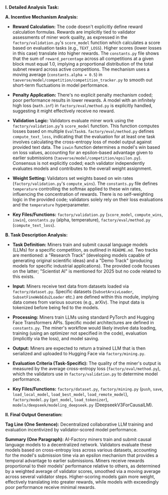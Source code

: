 **I. Detailed Analysis Task:**

**A. Incentive Mechanism Analysis:**

* **Reward Calculation:** The code doesn't explicitly define reward calculation formulas.  Rewards are implicitly tied to validator assessments of miner work quality,  as expressed in the `factory/validation.py`'s `score_model` function which calculates a score based on evaluation tasks (e.g., `TEXT_LOSS`).  Higher scores (lower losses in this case) translate into higher rewards.  The `constants.py` file shows that the sum of `reward_percentage` across all competitions at a given block must equal 1.0, implying a proportional distribution of the total subnet reward across active competitions. The mechanism uses a moving average (`constants.alpha = 0.5`) in `taoverse/model/competition/competition_tracker.py` to smooth out short-term fluctuations in model performance.

* **Penalty Application:** There's no explicit penalty mechanism coded; poor performance results in lower rewards.  A model with an infinitely high loss (`math.inf`) in `factory/eval/method.py` is explicitly handled, suggesting it might effectively receive no reward.


* **Validation Logic:** Validators evaluate miner work using the `factory/validation.py`'s `score_model` function.  This function computes losses based on multiple `EvalTask`s. `factory/eval/method.py` defines `compute_text_loss`, indicating that the evaluation for at least one task involves calculating the cross-entropy loss of model output against provided text data.  The `iswin` function determines a model's win based on loss values, accounting for an epsilon-based advantage given to earlier submissions (`taoverse/model/competition/epsilon.py`).  Consensus is not explicitly coded; each validator independently evaluates models and contributes to the overall weight assignment.

* **Weight Setting:** Validators set weights based on win rates (`factory/validation.py`'s `compute_wins`). The `constants.py` file defines `temperature` controlling the softmax applied to these win rates, influencing the concentration of rewards.  There is no self-weighting logic in the provided code; validators solely rely on their loss evaluations and the `temperature` hyperparameter.

* **Key Files/Functions:** `factory/validation.py` (`score_model`, `compute_wins`, `iswin`), `constants.py` (alpha, temperature), `factory/eval/method.py` (`compute_text_loss`).


**B. Task Description Analysis:**

* **Task Definition:** Miners train and submit causal language models (LLMs) for a specific competition, as outlined in `README.md`.  Two tracks are mentioned: a "Research Track" (developing models capable of generating original scientific ideas) and a "Demo Track" (producing models for specific industrial applications). The provided code focuses on the latter; "Scientist AI" is mentioned for 2025 but no code related to this exists.

* **Input:** Miners receive text data from datasets loaded via `factory/dataset.py`.  Specific datasets (`SubsetArxivLoader`, `SubsetFineWebEdu2Loader` etc.) are defined within this module, implying data comes from various sources (e.g., arXiv).  The input data is tokenized before being fed to the models.

* **Processing:** Miners train LLMs using standard PyTorch and Hugging Face Transformers APIs.  Specific model architectures are defined in `constants.py`.  The miner's workflow would likely involve data loading, training (using an optimizer not specified in the code), evaluation (implicitly via the loss), and model saving.

* **Output:** Miners are expected to return a trained LLM that is then serialized and uploaded to Hugging Face via `factory/mining.py`.


* **Evaluation Criteria (Task-Specific):**  The quality of the miner's output is measured by the average cross-entropy loss (`factory/eval/method.py`), which the validators use in `factory/validation.py` to determine model performance.

* **Key Files/Functions:** `factory/dataset.py`, `factory/mining.py` (`push`, `save`, `load_local_model`, `load_best_model`, `load_remote_model`), `factory/model.py` (`get_model`, `load_tokenizer`), `models/deepseek/modeling_deepseek.py` (DeepseekV3ForCausalLM).


**II. Final Output Generation:**

**Tag Line (One Sentence):** Decentralized collaborative LLM training and evaluation incentivized by validator-scored model performance.

**Summary (One Paragraph):** AI-Factory miners train and submit causal language models to a decentralized network.  Validators evaluate these models based on cross-entropy loss across various datasets, accounting for the model's submission time via an epsilon mechanism that provides a temporal advantage to earlier submissions.  Miners receive rewards proportional to their models' performance relative to others, as determined by a weighted average of validator scores, smoothed via a moving average across several validator steps.  Higher-scoring models gain more weight, effectively translating into greater rewards, while models with exceedingly poor performance receive minimal rewards.
